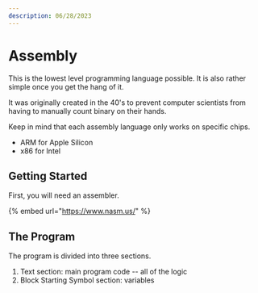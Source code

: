 ```yaml
---
description: 06/28/2023
---
```


# Assembly

This is the lowest level programming language possible. It is also rather simple once you get the hang of it.&#x20;

It was originally created in the 40's to prevent computer scientists from having to manually count binary on their hands.

Keep in mind that each assembly language only works on specific chips.&#x20;

* ARM for Apple Silicon
* x86 for Intel

## Getting Started

First, you will need an assembler.

{% embed url="https://www.nasm.us/" %}

## The Program

The program is divided into three sections.

1. Text section: main program code -- all of the logic
2. Block Starting Symbol section: variables
